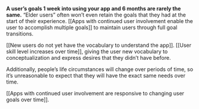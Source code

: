 ---
---

**A user’s goals 1 week into using your app and 6 months are rarely the same.** “Elder users” often won’t even retain the goals that they had at the start of their experience. [[Apps with continued user involvement enable the user to accomplish multiple goals]] to maintain users through full goal transitions.

[[New users do not yet have the vocabulary to understand the app]]. [[User skill level increases over time]], giving the user new vocabulary to conceptualization and express desires that they didn’t have before.

Additionally, people’s life circumstances will change over periods of time, so it’s unreasonable to expect that they will have the exact same needs over time.

[[Apps with continued user involvement are responsive to changing user goals over time]].
